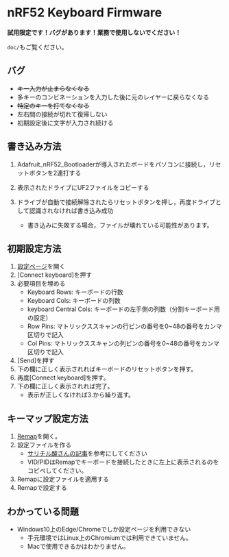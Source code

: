 # nRF52 Keyboard Firmware

**試用限定です！バグがあります！業務で使用しないでください！**

`doc/`もご覧ください。

## バグ

* <del>キー入力が止まらなくなる</del>
* 多キーのコンビネーションを入力した後に元のレイヤーに戻らなくなる
* <del>特定のキーを打てなくなる</del>
* 左右間の接続が切れて復帰しない
* 初期設定後に文字が入力され続ける

## 書き込み方法

1. Adafruit_nRF52_Bootloaderが導入されたボードをパソコンに接続し，リセットボタンを2連打する
2. 表示されたドライブにUF2ファイルをコピーする
3. ドライブが自動で接続解除されたらリセットボタンを押し，再度ドライブとして認識されなければ書き込み成功
    
    - 書き込みに失敗する場合，ファイルが壊れている可能性があります。

## 初期設定方法

1. [設定ページ](https://yswallow.github.io/javascript/simple/webhid/nrf52_init.html)を開く
2. [Connect keyboard]を押す
3. 必要項目を埋める
    * Keyboard Rows: キーボードの行数
    * Keyboard Cols: キーボードの列数
    * keyboard Central Cols: キーボードの左手側の列数（分割キーボード用の設定）
    * Row Pins: マトリックススキャンの行ピンの番号を0~48の番号をカンマ区切りで記入
    * Col Pins: マトリックススキャンの列ピンの番号を0~48の番号をカンマ区切りで記入
4. [Send]を押す
5. 下の欄に正しく表示されればキーボードのリセットボタンを押す。
6. 再度[Connect keyboard]を押す。
7. 下の欄に正しく表示されれば完了。
    * 表示が正しくなければ3.から繰り返す。

## キーマップ設定方法

1. [Remap](https://remap-keys.app)を開く。
2. 設定ファイルを作る
    - [サリチル酸さんの記事](https://salicylic-acid3.hatenablog.com/entry/via-support#VIA%E3%81%AB%E8%AA%AD%E3%81%BF%E8%BE%BC%E3%81%BE%E3%81%9B%E3%82%8Bjson%E3%83%95%E3%82%A1%E3%82%A4%E3%83%AB%E3%82%92%E4%BD%9C%E6%88%90%E3%81%99%E3%82%8B)を参考にしてください
    - VID/PIDはRemapでキーボードを接続したときに左上に表示されるのをコピペしてください。
3. Remapに設定ファイルを適用する
4. Remapで設定する


## わかっている問題

* Windows10上のEdge/Chromeでしか設定ページを利用できない
    - 手元環境ではLinux上のChromiumでは利用できていません。
    - Macで使用できるかはわかりません。